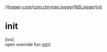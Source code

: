 //[logger-core](../../../index.md)/[com.chrynan.logger](../index.md)/[NSLogger](index.md)/[init](init.md)

# init

[ios]\
open override fun [init](init.md)()
